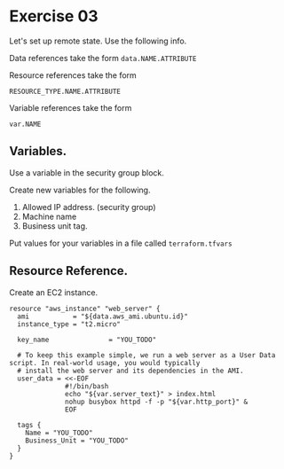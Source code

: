# Exercise 03

Let's set up remote state. Use the following info.

Data references take the form
`data.NAME.ATTRIBUTE`

Resource references take the form

`RESOURCE_TYPE.NAME.ATTRIBUTE`

Variable references take the form

`var.NAME`


## Variables.
Use a variable in the security group block.

Create new variables for the following.
1. Allowed IP address. (security group)
2. Machine name
3. Business unit tag.

Put values for your variables in a file called `terraform.tfvars`

## Resource Reference.

Create an EC2 instance.

```
resource "aws_instance" "web_server" {
  ami           = "${data.aws_ami.ubuntu.id}"
  instance_type = "t2.micro"

  key_name               = "YOU_TODO"

  # To keep this example simple, we run a web server as a User Data script. In real-world usage, you would typically
  # install the web server and its dependencies in the AMI.
  user_data = <<-EOF
              #!/bin/bash
              echo "${var.server_text}" > index.html
              nohup busybox httpd -f -p "${var.http_port}" &
              EOF

  tags {
    Name = "YOU_TODO"
    Business_Unit = "YOU_TODO"
  }
}
```